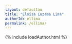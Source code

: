 ```yaml
---
layout: defaultau
title: "Eloísa Lezama Lima"
authorId: ellima
permalink: /ellima/
---
```

{% include loadAuthor.html %}
<script>
    $(document).ready(function(){
        showAuthorBio('{{ page.authorId }}');
   });
</script>
